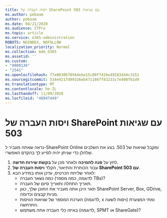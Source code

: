 ```yaml
---
title: ויסות העברה של SharePoint עם שגיאות 503
ms.author: pebaum
author: pebaum
ms.date: 04/21/2020
ms.audience: ITPro
ms.topic: article
ms.service: o365-administration
ROBOTS: NOINDEX, NOFOLLOW
localization_priority: Normal
ms.collection: Adm_O365
ms.assetid: ''
ms.custom:
- "9000136"
- "2541"
ms.openlocfilehash: f7e0030670564eba15c89f7426e49283d44c3151
ms.sourcegitcommit: 534e9217d99336eb471166ff83231c7e408fb1d9
ms.translationtype: MT
ms.contentlocale: he-IL
ms.lasthandoff: 11/09/2020
ms.locfileid: "48947449"
---
```

# <a name="sharepoint-migration-throttling-with-503-errors"></a>ויסות העברה של SharePoint עם שגיאות 503

נראה שאתה מעביר ל-SharePoint Online ומקבל שגיאות של 503. בצע את השלבים שלהלן כדי שניתן יהיה לסייע לך בהקדם האפשרי.

1. לחץ על **פנה לתמיכה** ולאחר מכן על **בקשת שירות חדשה**.
2. עבור הכותרת והתיאור, הקלד **ויסות העברה של SharePoint עם 503**.
3. לאחר שליחת הכרטיס, עדכן אותו במידע הבא:
    - כמה נשאר העברה (לדוגמה, כמה מספר TBs)?
    - תאריך התחלה ותאריך סיום של העברה.
    - תאר היכן אתה מעביר את התוכן שלך, כגון SharePoint Server, Box, GDrive, מניות קבצים וכדומה.
    - הערכת המספר של שגיאות הוויסות (לדוגמה, x ויסות לשעה) ומתי המצערת התרחשה.
    - באיזה כלי העברה אתה משתמש (לדוגמה, SPMT או ShareGate)?
